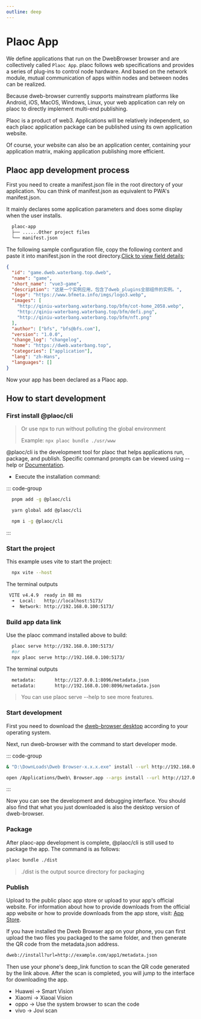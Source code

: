 ```yaml
---
outline: deep
---
```


# Plaoc App

We define applications that run on the DwebBrowser browser and are collectively called `Plaoc App`. plaoc follows web specifications and provides a series of plug-ins to control node hardware. And based on the network module, mutual communication of apps within nodes and between nodes can be realized.

Because dweb-browser currently supports mainstream platforms like Android, iOS, MacOS, Windows, Linux, your web application can rely on plaoc to directly implement multi-end publishing.

Plaoc is a product of web3. Applications will be relatively independent, so each plaoc application package can be published using its own application website.

Of course, your website can also be an application center, containing your application matrix, making application publishing more efficient.

## Plaoc app development process

First you need to create a manifest.json file in the root directory of your application. You can think of manifest.json as equivalent to PWA's manifest.json.

It mainly declares some application parameters and does some display when the user installs.

```bash
  plaoc-app
  ├── ......Other project files
  └── manifest.json
```

The following sample configuration file, copy the following content and paste it into manifest.json in the root directory.[Click to view field details](./manifest.md);

```json
{
  "id": "game.dweb.waterbang.top.dweb",
  "name": "game",
  "short_name": "vue3-game",
  "description": "这是一个实例应用，包含了dweb_plugins全部组件的实例。",
  "logo": "https://www.bfmeta.info/imgs/logo3.webp",
  "images": [
    "http://qiniu-waterbang.waterbang.top/bfm/cot-home_2058.webp",
    "http://qiniu-waterbang.waterbang.top/bfm/defi.png",
    "http://qiniu-waterbang.waterbang.top/bfm/nft.png"
  ],
  "author": ["bfs", "bfs@bfs.com"],
  "version": "1.0.0",
  "change_log": "changelog",
  "home": "https://dweb.waterbang.top",
  "categories": ["application"],
  "lang": "zh-Hans",
  "languages": []
}
```

Now your app has been declared as a Plaoc app.

## How to start development

### First install @plaoc/cli

> Or use npx to run without polluting the global environment
>
> Example: `npx plaoc bundle ./usr/www`

@plaoc/cli is the development tool for plaoc that helps applications run, package, and publish. Specific command prompts can be viewed using --help or [Documentation](./cli.md).

- Execute the installation command:

::: code-group
```bash [PNPM]
  pnpm add -g @plaoc/cli
```

```bash [YARN]
  yarn global add @plaoc/cli
```

```bash [NPM]
  npm i -g @plaoc/cli
```

:::

### Start the project

This example uses vite to start the project:

```bash
  npx vite --host
```

The terminal outputs

```bash
 VITE v4.4.9  ready in 88 ms
  ➜  Local:   http://localhost:5173/
  ➜  Network: http://192.168.0.100:5173/
```

### Build app data link

Use the plaoc command installed above to build:

```bash
  plaoc serve http://192.168.0.100:5173/
  #or
  npx plaoc serve http://192.168.0.100:5173/
```

The terminal outputs

```bash
  metadata:       http://127.0.0.1:8096/metadata.json
  metadata:       http://192.168.0.100:8096/metadata.json
```

> You can use plaoc serve --help to see more features.

### Start development

First you need to download the [dweb-browser desktop](https://github.com/BioforestChain/dweb_browser/releases) according to your operating system.

Next, run dweb-browser with the command to start developer mode.

::: code-group

```bash [Windows]
& "D:\DownLoads\Dweb Browser-x.x.x.exe" install --url http://192.168.0.100:8096/metadata.json
```

```bash [MacOS]
open /Applications/Dweb\ Browser.app --args install --url http://127.0.0.1:8096/metadata.json
```

:::

Now you can see the development and debugging interface. You should also find that what you just downloaded is also the desktop version of dweb-browser.

### Package

After plaoc-app development is complete, @plaoc/cli is still used to package the app. The command is as follows:

```bash
plaoc bundle ./dist
```

> ./dist is the output source directory for packaging

### Publish

Upload to the public plaoc app store or upload to your app's official website. For information about how to provide downloads from the official app website or how to provide downloads from the app store, visit: [App Store](./app-store.md).

If you have installed the Dweb Browser app on your phone, you can first upload the two files you packaged to the same folder, and then generate the QR code from the metadata.json address.

```bash
dweb://install?url=http://example.com/app1/metadata.json
```

Then use your phone's deep_link function to scan the QR code generated by the link above. After the scan is completed, you will jump to the interface for downloading the app.

- Huawei -> Smart Vision
- Xiaomi -> Xiaoai Vision
- oppo -> Use the system browser to scan the code
- vivo -> Jovi scan
